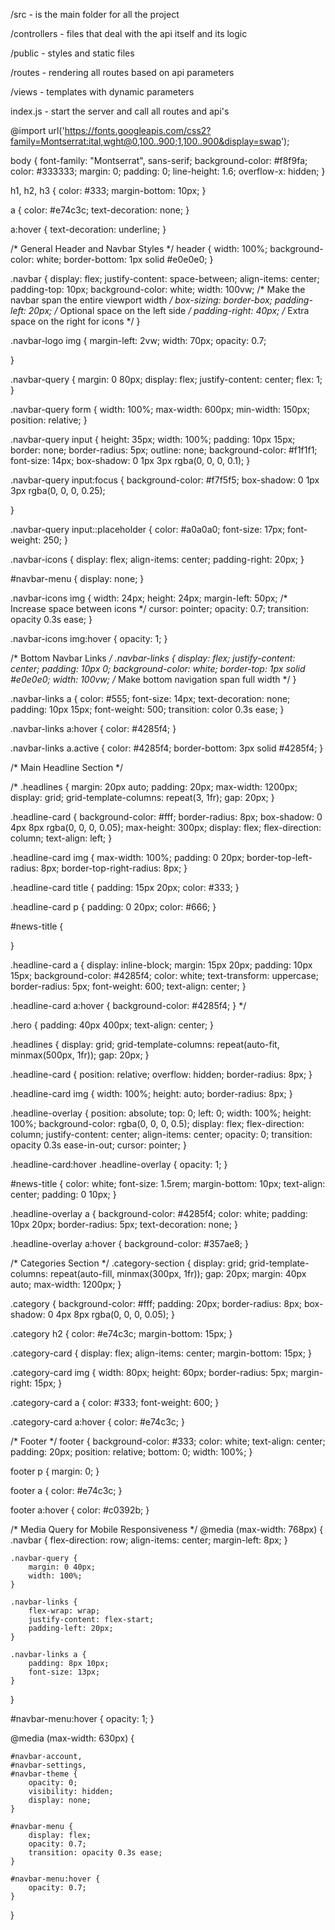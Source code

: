 /src  - is the main folder for all the project

/controllers - files that deal with the api itself and its logic

/public - styles and static files

/routes - rendering all routes based on api parameters

/views - templates with dynamic parameters

index.js - start the server and call all routes and api's

@import url('https://fonts.googleapis.com/css2?family=Montserrat:ital,wght@0,100..900;1,100..900&display=swap');

body {
    font-family: "Montserrat", sans-serif;
    background-color: #f8f9fa;
    color: #333333;
    margin: 0;
    padding: 0;
    line-height: 1.6;
    overflow-x: hidden;
}

h1,
h2,
h3 {
    color: #333;
    margin-bottom: 10px;
}

a {
    color: #e74c3c;
    text-decoration: none;
}

a:hover {
    text-decoration: underline;
}

/* General Header and Navbar Styles */
header {
    width: 100%;
    background-color: white;
    border-bottom: 1px solid #e0e0e0;
}

.navbar {
    display: flex;
    justify-content: space-between;
    align-items: center;
    padding-top: 10px;
    background-color: white;
    width: 100vw;
    /* Make the navbar span the entire viewport width */
    box-sizing: border-box;
    padding-left: 20px;
    /* Optional space on the left side */
    padding-right: 40px;
    /* Extra space on the right for icons */
}

.navbar-logo img {
    margin-left: 2vw;
    width: 70px;
    opacity: 0.7;

}

.navbar-query {
    margin: 0 80px;
    display: flex;
    justify-content: center;
    flex: 1;
}

.navbar-query form {
    width: 100%;
    max-width: 600px;
    min-width: 150px;
    position: relative;
}

.navbar-query input {
    height: 35px;
    width: 100%;
    padding: 10px 15px;
    border: none;
    border-radius: 5px;
    outline: none;
    background-color: #f1f1f1;
    font-size: 14px;
    box-shadow: 0 1px 3px rgba(0, 0, 0, 0.1);
}

.navbar-query input:focus {
    background-color: #f7f5f5;
    box-shadow: 0 1px 3px rgba(0, 0, 0, 0.25);

}

.navbar-query input::placeholder {
    color: #a0a0a0;
    font-size: 17px;
    font-weight: 250;
}

.navbar-icons {
    display: flex;
    align-items: center;
    padding-right: 20px;
}

#navbar-menu {
    display: none;
}

.navbar-icons img {
    width: 24px;
    height: 24px;
    margin-left: 50px;
    /* Increase space between icons */
    cursor: pointer;
    opacity: 0.7;
    transition: opacity 0.3s ease;
}

.navbar-icons img:hover {
    opacity: 1;
}

/* Bottom Navbar Links */
.navbar-links {
    display: flex;
    justify-content: center;
    padding: 10px 0;
    background-color: white;
    border-top: 1px solid #e0e0e0;
    width: 100vw;
    /* Make bottom navigation span full width */
}

.navbar-links a {
    color: #555;
    font-size: 14px;
    text-decoration: none;
    padding: 10px 15px;
    font-weight: 500;
    transition: color 0.3s ease;
}

.navbar-links a:hover {
    color: #4285f4;
}

.navbar-links a.active {
    color: #4285f4;
    border-bottom: 3px solid #4285f4;
}

/* Main Headline Section */

/* 
.headlines {
    margin: 20px auto;
    padding: 20px;
    max-width: 1200px;
    display: grid;
    grid-template-columns: repeat(3, 1fr); 
    gap: 20px; 
}

.headline-card {
    background-color: #fff;
    border-radius: 8px;
    box-shadow: 0 4px 8px rgba(0, 0, 0, 0.05);
    max-height: 300px;
    display: flex;
    flex-direction: column;
    text-align: left;
}

.headline-card img {
    max-width: 100%;
    padding: 0 20px;
    border-top-left-radius: 8px;
    border-top-right-radius: 8px;
}

.headline-card title {
    padding: 15px 20px;
    color: #333;
}

.headline-card p {
    padding: 0 20px;
    color: #666;
}

#news-title {

}

.headline-card a {
    display: inline-block;
    margin: 15px 20px;
    padding: 10px 15px;
    background-color: #4285f4;
    color: white;
    text-transform: uppercase;
    border-radius: 5px;
    font-weight: 600;
    text-align: center;
}

.headline-card a:hover {
    background-color: #4285f4;
} */


.hero {
    padding: 40px 400px;
    text-align: center;
}


.headlines {
    display: grid;
    grid-template-columns: repeat(auto-fit, minmax(500px, 1fr));
    gap: 20px;
}

.headline-card {
    position: relative;
    overflow: hidden;
    border-radius: 8px;
}

.headline-card img {
    width: 100%;
    height: auto;
    border-radius: 8px;
}

.headline-overlay {
    position: absolute;
    top: 0;
    left: 0;
    width: 100%;
    height: 100%;
    background-color: rgba(0, 0, 0, 0.5);
    display: flex;
    flex-direction: column;
    justify-content: center;
    align-items: center;
    opacity: 0;
    transition: opacity 0.3s ease-in-out;
    cursor: pointer;
}

.headline-card:hover .headline-overlay {
    opacity: 1;
}

#news-title {
    color: white;
    font-size: 1.5rem;
    margin-bottom: 10px;
    text-align: center;
    padding: 0 10px;
}

.headline-overlay a {
    background-color: #4285f4;
    color: white;
    padding: 10px 20px;
    border-radius: 5px;
    text-decoration: none;
}

.headline-overlay a:hover {
    background-color: #357ae8;
}


/* Categories Section */
.category-section {
    display: grid;
    grid-template-columns: repeat(auto-fill, minmax(300px, 1fr));
    gap: 20px;
    margin: 40px auto;
    max-width: 1200px;
}

.category {
    background-color: #fff;
    padding: 20px;
    border-radius: 8px;
    box-shadow: 0 4px 8px rgba(0, 0, 0, 0.05);
}

.category h2 {
    color: #e74c3c;
    margin-bottom: 15px;
}

.category-card {
    display: flex;
    align-items: center;
    margin-bottom: 15px;
}

.category-card img {
    width: 80px;
    height: 60px;
    border-radius: 5px;
    margin-right: 15px;
}

.category-card a {
    color: #333;
    font-weight: 600;
}

.category-card a:hover {
    color: #e74c3c;
}

/* Footer */
footer {
    background-color: #333;
    color: white;
    text-align: center;
    padding: 20px;
    position: relative;
    bottom: 0;
    width: 100%;
}

footer p {
    margin: 0;
}

footer a {
    color: #e74c3c;
}

footer a:hover {
    color: #c0392b;
}



/* Media Query for Mobile Responsiveness */
@media (max-width: 768px) {
    .navbar {
        flex-direction: row;
        align-items: center;
        margin-left: 8px;
    }

    .navbar-query {
        margin: 0 40px;
        width: 100%;
    }

    .navbar-links {
        flex-wrap: wrap;
        justify-content: flex-start;
        padding-left: 20px;
    }

    .navbar-links a {
        padding: 8px 10px;
        font-size: 13px;
    }

}

#navbar-menu:hover {
    opacity: 1;
}

@media (max-width: 630px) {

    #navbar-account,
    #navbar-settings,
    #navbar-theme {
        opacity: 0;
        visibility: hidden;
        display: none;
    }

    #navbar-menu {
        display: flex;
        opacity: 0.7;
        transition: opacity 0.3s ease;
    }

    #navbar-menu:hover {
        opacity: 0.7;
    }

}